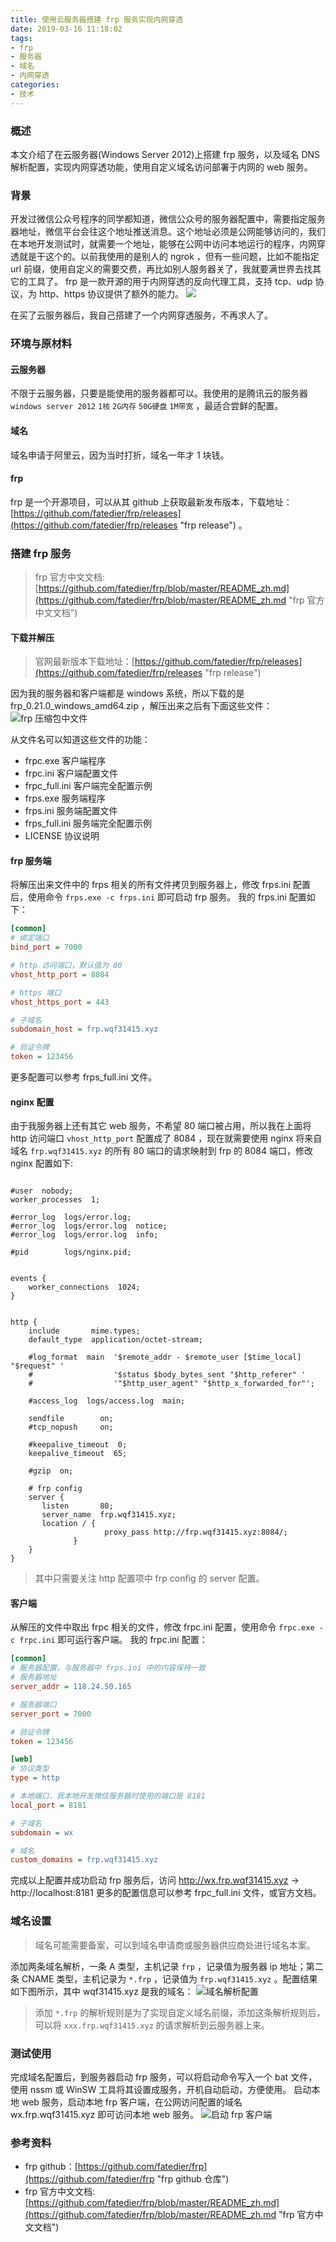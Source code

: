 ```yaml
---
title: 使用云服务器搭建 frp 服务实现内网穿透
date: 2019-03-16 11:18:02
tags:
- frp
- 服务器
- 域名
- 内网穿透
categories:
- 技术
---
```


### 概述
本文介绍了在云服务器(Windows Server 2012)上搭建 frp 服务，以及域名 DNS 解析配置，实现内网穿透功能，使用自定义域名访问部署于内网的 web 服务。

### 背景
开发过微信公众号程序的同学都知道，微信公众号的服务器配置中，需要指定服务器地址，微信平台会往这个地址推送消息。这个地址必须是公网能够访问的，我们在本地开发测试时，就需要一个地址，能够在公网中访问本地运行的程序，内网穿透就是干这个的。以前我使用的是别人的 ngrok ，但有一些问题，比如不能指定 url 前缀，使用自定义的需要交费，再比如别人服务器关了，我就要满世界去找其它的工具了。
frp 是一款开源的用于内网穿透的反向代理工具，支持 tcp、udp 协议，为 http、https 协议提供了额外的能力。
![](http://blog-images.qiniu.wqf31415.xyz/network_server.jpg)

<!-- more -->

在买了云服务器后，我自己搭建了一个内网穿透服务，不再求人了。

### 环境与原材料
#### 云服务器
不限于云服务器，只要是能使用的服务器都可以。我使用的是腾讯云的服务器 `windows server 2012` `1核` `2G内存` `50G硬盘` `1M带宽` ，最适合尝鲜的配置。

#### 域名
域名申请于阿里云，因为当时打折，域名一年才 1 块钱。

#### frp
frp 是一个开源项目，可以从其 github 上获取最新发布版本，下载地址：[https://github.com/fatedier/frp/releases](https://github.com/fatedier/frp/releases "frp release") 。

### 搭建 frp 服务
> frp 官方中文文档: [https://github.com/fatedier/frp/blob/master/README_zh.md](https://github.com/fatedier/frp/blob/master/README_zh.md "frp 官方中文文档")

#### 下载并解压
> 官网最新版本下载地址：[https://github.com/fatedier/frp/releases](https://github.com/fatedier/frp/releases "frp release")

因为我的服务器和客户端都是 windows 系统，所以下载的是 frp_0.21.0_windows_amd64.zip ，解压出来之后有下面这些文件：
![](http://blog-images.qiniu.wqf31415.xyz/frp_zip_files.png "frp 压缩包中文件")

从文件名可以知道这些文件的功能：
- frpc.exe 客户端程序
- frpc.ini 客户端配置文件
- frpc_full.ini 客户端完全配置示例
- frps.exe 服务端程序
- frps.ini 服务端配置文件
- frps_full.ini 服务端完全配置示例
- LICENSE 协议说明

#### frp 服务端
将解压出来文件中的 frps 相关的所有文件拷贝到服务器上，修改 frps.ini 配置后，使用命令 `frps.exe -c frps.ini` 即可启动 frp 服务。
我的 frps.ini 配置如下：
``````ini
[common]
# 绑定端口
bind_port = 7000

# http 访问端口，默认值为 80
vhost_http_port = 8084

# https 端口
vhost_https_port = 443

# 子域名
subdomain_host = frp.wqf31415.xyz

# 验证令牌
token = 123456
``````

更多配置可以参考 frps_full.ini 文件。

#### nginx 配置
由于我服务器上还有其它 web 服务，不希望 80 端口被占用，所以我在上面将 http 访问端口 `vhost_http_port` 配置成了 8084 ，现在就需要使用 nginx 将来自域名 `frp.wqf31415.xyz` 的所有 80 端口的请求映射到 frp 的 8084 端口，修改 nginx 配置如下:
``````

#user  nobody;
worker_processes  1;

#error_log  logs/error.log;
#error_log  logs/error.log  notice;
#error_log  logs/error.log  info;

#pid        logs/nginx.pid;


events {
    worker_connections  1024;
}


http {
    include       mime.types;
    default_type  application/octet-stream;

    #log_format  main  '$remote_addr - $remote_user [$time_local] "$request" '
    #                  '$status $body_bytes_sent "$http_referer" '
    #                  '"$http_user_agent" "$http_x_forwarded_for"';

    #access_log  logs/access.log  main;

    sendfile        on;
    #tcp_nopush     on;

    #keepalive_timeout  0;
    keepalive_timeout  65;

    #gzip  on;

	# frp config	
	server {
       listen       80;
       server_name  frp.wqf31415.xyz;
       location / {
                     proxy_pass http://frp.wqf31415.xyz:8084/;
              }
    }
}
``````

> 其中只需要关注 http 配置项中 frp config 的 server 配置。

#### 客户端
从解压的文件中取出 frpc 相关的文件，修改 frpc.ini 配置，使用命令 `frpc.exe -c frpc.ini` 即可运行客户端。
我的 frpc.ini 配置：
``````ini
[common]
# 服务器配置，与服务器中 frps.ini 中的内容保持一致
# 服务器地址
server_addr = 118.24.50.165

# 服务器端口
server_port = 7000

# 验证令牌
token = 123456

[web]
# 协议类型
type = http

# 本地端口，我本地开发微信服务器时使用的端口是 8181
local_port = 8181

# 子域名
subdomain = wx

# 域名
custom_domains = frp.wqf31415.xyz
``````

完成以上配置并成功启动 frp 服务后，访问 http://wx.frp.wqf31415.xyz  ->  http://localhost:8181 
更多的配置信息可以参考 frpc_full.ini 文件，或官方文档。

### 域名设置
> 域名可能需要备案，可以到域名申请商或服务器供应商处进行域名本案。

添加两条域名解析，一条 A 类型，主机记录 `frp` ，记录值为服务器 ip 地址；第二条 CNAME 类型，主机记录为 `*.frp` ，记录值为 `frp.wqf31415.xyz` 。配置结果如下图所示，其中 wqf31415.xyz 是我的域名：
![](http://blog-images.qiniu.wqf31415.xyz/frp_domain_dns.png "域名解析配置")

> 添加 `*.frp` 的解析规则是为了实现自定义域名前缀，添加这条解析规则后，可以将 `xxx.frp.wqf31415.xyz` 的请求解析到云服务器上来。

### 测试使用
完成域名配置后，到服务器启动 frp 服务，可以将启动命令写入一个 bat 文件，使用 nssm 或 WinSW 工具将其设置成服务，开机自动启动，方便使用。
启动本地 web 服务，启动本地 frp 客户端，在公网访问配置的域名 wx.frp.wqf31415.xyz 即可访问本地 web 服务。
![](http://blog-images.qiniu.wqf31415.xyz/frp_client_run.png "启动 frp 客户端")

### 参考资料
- frp github：[https://github.com/fatedier/frp](https://github.com/fatedier/frp "frp github 仓库") 
- frp 官方中文文档: [https://github.com/fatedier/frp/blob/master/README_zh.md](https://github.com/fatedier/frp/blob/master/README_zh.md "frp 官方中文文档") 

